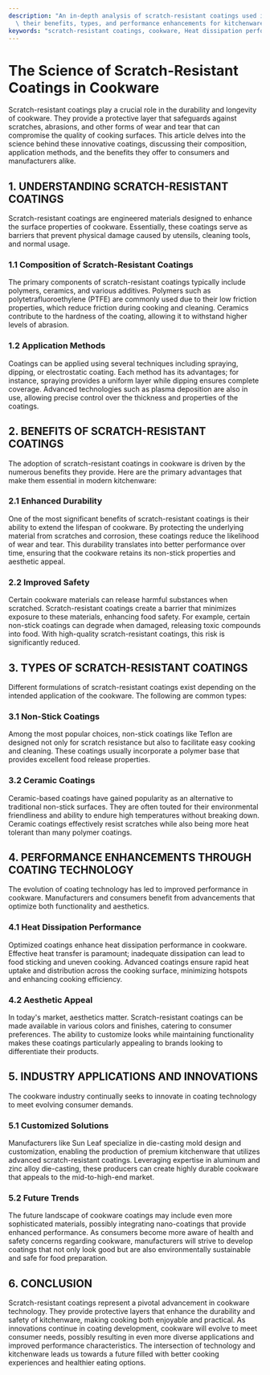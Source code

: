 ```yaml
---
description: "An in-depth analysis of scratch-resistant coatings used in cookware, highlighting\
  \ their benefits, types, and performance enhancements for kitchenware."
keywords: "scratch-resistant coatings, cookware, Heat dissipation performance, Die casting process"
---
```

# The Science of Scratch-Resistant Coatings in Cookware

Scratch-resistant coatings play a crucial role in the durability and longevity of cookware. They provide a protective layer that safeguards against scratches, abrasions, and other forms of wear and tear that can compromise the quality of cooking surfaces. This article delves into the science behind these innovative coatings, discussing their composition, application methods, and the benefits they offer to consumers and manufacturers alike.

## 1. UNDERSTANDING SCRATCH-RESISTANT COATINGS

Scratch-resistant coatings are engineered materials designed to enhance the surface properties of cookware. Essentially, these coatings serve as barriers that prevent physical damage caused by utensils, cleaning tools, and normal usage. 

### 1.1 Composition of Scratch-Resistant Coatings

The primary components of scratch-resistant coatings typically include polymers, ceramics, and various additives. Polymers such as polytetrafluoroethylene (PTFE) are commonly used due to their low friction properties, which reduce friction during cooking and cleaning. Ceramics contribute to the hardness of the coating, allowing it to withstand higher levels of abrasion.

### 1.2 Application Methods

Coatings can be applied using several techniques including spraying, dipping, or electrostatic coating. Each method has its advantages; for instance, spraying provides a uniform layer while dipping ensures complete coverage. Advanced technologies such as plasma deposition are also in use, allowing precise control over the thickness and properties of the coatings.

## 2. BENEFITS OF SCRATCH-RESISTANT COATINGS

The adoption of scratch-resistant coatings in cookware is driven by the numerous benefits they provide. Here are the primary advantages that make them essential in modern kitchenware:

### 2.1 Enhanced Durability

One of the most significant benefits of scratch-resistant coatings is their ability to extend the lifespan of cookware. By protecting the underlying material from scratches and corrosion, these coatings reduce the likelihood of wear and tear. This durability translates into better performance over time, ensuring that the cookware retains its non-stick properties and aesthetic appeal.

### 2.2 Improved Safety

Certain cookware materials can release harmful substances when scratched. Scratch-resistant coatings create a barrier that minimizes exposure to these materials, enhancing food safety. For example, certain non-stick coatings can degrade when damaged, releasing toxic compounds into food. With high-quality scratch-resistant coatings, this risk is significantly reduced.

## 3. TYPES OF SCRATCH-RESISTANT COATINGS

Different formulations of scratch-resistant coatings exist depending on the intended application of the cookware. The following are common types:

### 3.1 Non-Stick Coatings

Among the most popular choices, non-stick coatings like Teflon are designed not only for scratch resistance but also to facilitate easy cooking and cleaning. These coatings usually incorporate a polymer base that provides excellent food release properties.

### 3.2 Ceramic Coatings

Ceramic-based coatings have gained popularity as an alternative to traditional non-stick surfaces. They are often touted for their environmental friendliness and ability to endure high temperatures without breaking down. Ceramic coatings effectively resist scratches while also being more heat tolerant than many polymer coatings.

## 4. PERFORMANCE ENHANCEMENTS THROUGH COATING TECHNOLOGY

The evolution of coating technology has led to improved performance in cookware. Manufacturers and consumers benefit from advancements that optimize both functionality and aesthetics.

### 4.1 Heat Dissipation Performance

Optimized coatings enhance heat dissipation performance in cookware. Effective heat transfer is paramount; inadequate dissipation can lead to food sticking and uneven cooking. Advanced coatings ensure rapid heat uptake and distribution across the cooking surface, minimizing hotspots and enhancing cooking efficiency.

### 4.2 Aesthetic Appeal

In today's market, aesthetics matter. Scratch-resistant coatings can be made available in various colors and finishes, catering to consumer preferences. The ability to customize looks while maintaining functionality makes these coatings particularly appealing to brands looking to differentiate their products.

## 5. INDUSTRY APPLICATIONS AND INNOVATIONS

The cookware industry continually seeks to innovate in coating technology to meet evolving consumer demands. 

### 5.1 Customized Solutions

Manufacturers like Sun Leaf specialize in die-casting mold design and customization, enabling the production of premium kitchenware that utilizes advanced scratch-resistant coatings. Leveraging expertise in aluminum and zinc alloy die-casting, these producers can create highly durable cookware that appeals to the mid-to-high-end market.

### 5.2 Future Trends

The future landscape of cookware coatings may include even more sophisticated materials, possibly integrating nano-coatings that provide enhanced performance. As consumers become more aware of health and safety concerns regarding cookware, manufacturers will strive to develop coatings that not only look good but are also environmentally sustainable and safe for food preparation.

## 6. CONCLUSION

Scratch-resistant coatings represent a pivotal advancement in cookware technology. They provide protective layers that enhance the durability and safety of kitchenware, making cooking both enjoyable and practical. As innovations continue in coating development, cookware will evolve to meet consumer needs, possibly resulting in even more diverse applications and improved performance characteristics. The intersection of technology and kitchenware leads us towards a future filled with better cooking experiences and healthier eating options.
